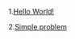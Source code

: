 <p> 1.<a href="https://open.kattis.com/problems/hello">Hello World!</a></p>
<p> 2.<a href="https://www.eolymp.com/en/problems/1">Simple problem</a></p>
